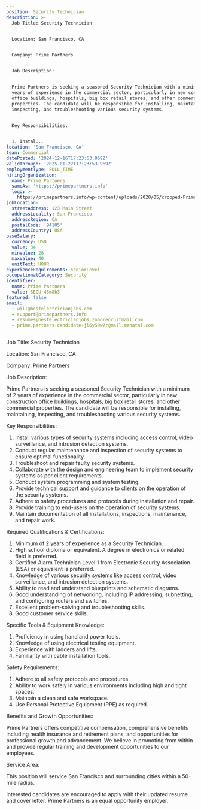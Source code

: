 ```yaml
---
position: Security Technician
description: >-
  Job Title: Security Technician


  Location: San Francisco, CA


  Company: Prime Partners


  Job Description:


  Prime Partners is seeking a seasoned Security Technician with a minimum of 2
  years of experience in the commercial sector, particularly in new construction
  office buildings, hospitals, big box retail stores, and other commercial
  properties. The candidate will be responsible for installing, maintaining,
  inspecting, and troubleshooting various security systems. 


  Key Responsibilities:


  1. Instal...
location: 'San Francisco, CA'
team: Commercial
datePosted: '2024-12-16T17:23:53.969Z'
validThrough: '2025-01-22T17:23:53.969Z'
employmentType: FULL_TIME
hiringOrganization:
  name: Prime Partners
  sameAs: 'https://primepartners.info'
  logo: >-
    https://primepartners.info/wp-content/uploads/2020/05/cropped-Prime-Partners-Logo-NO-BG-1-1.png
jobLocation:
  streetAddress: 123 Main Street
  addressLocality: San Francisco
  addressRegion: CA
  postalCode: '94105'
  addressCountry: USA
baseSalary:
  currency: USD
  value: 34
  minValue: 28
  maxValue: 40
  unitText: HOUR
experienceRequirements: seniorLevel
occupationalCategory: Security
identifier:
  name: Prime Partners
  value: SECU-45m8b3
featured: false
email:
  - will@bestelectricianjobs.com
  - support@primepartners.info
  - resumes@bestelectricianjobs.zohorecruitmail.com
  - prime.partners+candidate+jl6y59w7r@mail.manatal.com
---
```




Job Title: Security Technician

Location: San Francisco, CA

Company: Prime Partners

Job Description:

Prime Partners is seeking a seasoned Security Technician with a minimum of 2 years of experience in the commercial sector, particularly in new construction office buildings, hospitals, big box retail stores, and other commercial properties. The candidate will be responsible for installing, maintaining, inspecting, and troubleshooting various security systems. 

Key Responsibilities:

1. Install various types of security systems including access control, video surveillance, and intrusion detection systems.
2. Conduct regular maintenance and inspection of security systems to ensure optimal functionality.
3. Troubleshoot and repair faulty security systems.
4. Collaborate with the design and engineering team to implement security systems as per client requirements.
5. Conduct system programming and system testing.
6. Provide technical support and guidance to clients on the operation of the security systems.
7. Adhere to safety procedures and protocols during installation and repair.
8. Provide training to end-users on the operation of security systems.
9. Maintain documentation of all installations, inspections, maintenance, and repair work.

Required Qualifications & Certifications:

1. Minimum of 2 years of experience as a Security Technician.
2. High school diploma or equivalent. A degree in electronics or related field is preferred.
3. Certified Alarm Technician Level 1 from Electronic Security Association (ESA) or equivalent is preferred.
4. Knowledge of various security systems like access control, video surveillance, and intrusion detection systems.
5. Ability to read and understand blueprints and schematic diagrams.
6. Good understanding of networking, including IP addressing, subnetting, and configuring routers and switches.
7. Excellent problem-solving and troubleshooting skills.
8. Good customer service skills.

Specific Tools & Equipment Knowledge:

1. Proficiency in using hand and power tools.
2. Knowledge of using electrical testing equipment.
3. Experience with ladders and lifts.
4. Familiarity with cable installation tools.

Safety Requirements:

1. Adhere to all safety protocols and procedures.
2. Ability to work safely in various environments including high and tight spaces.
3. Maintain a clean and safe workspace.
4. Use Personal Protective Equipment (PPE) as required.

Benefits and Growth Opportunities:

Prime Partners offers competitive compensation, comprehensive benefits including health insurance and retirement plans, and opportunities for professional growth and advancement. We believe in promoting from within and provide regular training and development opportunities to our employees.

Service Area:

This position will service San Francisco and surrounding cities within a 50-mile radius.

Interested candidates are encouraged to apply with their updated resume and cover letter. Prime Partners is an equal opportunity employer.
